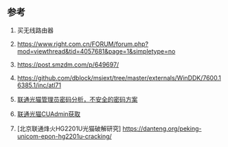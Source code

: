 参考
-----

1. 买无线路由器  
2. https://www.right.com.cn/FORUM/forum.php?mod=viewthread&tid=4057681&page=1&simpletype=no
4. https://post.smzdm.com/p/649697/

4. https://github.com/dblock/msiext/tree/master/externals/WinDDK/7600.16385.1/inc/atl71      
5. [联通光猫管理员密码分析，不安全的密码方案](https://www.cnblogs.com/z16166/p/12953507.html)
6. [联通光猫CUAdmin获取](https://blog.csdn.net/dybb8999/article/details/108312975)

7. [北京联通烽火HG2201U光猫破解研究]  https://danteng.org/peking-unicom-epon-hg2201u-cracking/  
